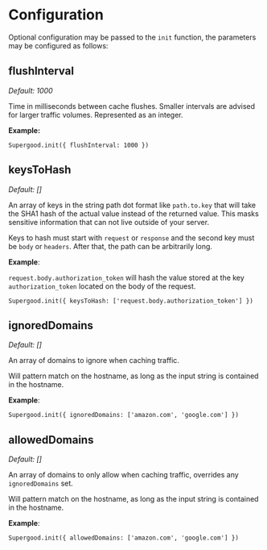 # Configuration

Optional configuration may be passed to the `init` function, the parameters may be configured as follows:

## flushInterval

_Default:_ _1000_

Time in milliseconds between cache flushes. Smaller intervals are advised for larger traffic volumes. Represented as an integer.

**Example:**

```
Supergood.init({ flushInterval: 1000 })
```

## keysToHash

_Default: \[]_&#x20;

An array of keys in the string path dot format like `path.to.key` that will take the SHA1 hash of the actual value instead of the returned value. This masks sensitive information that can not live outside of your server.

Keys to hash must start with `request` or `response` and the second key must be `body` or `headers`. After that, the path can be arbitrarily long.

**Example**:

`request.body.authorization_token` will hash the value stored at the key `authorization_token` located on the body of the request.

```
Supergood.init({ keysToHash: ['request.body.authorization_token'] })
```

## ignoredDomains

_Default: \[]_

An array of domains to ignore when caching traffic.

Will pattern match on the hostname, as long as the input string is contained in the hostname.&#x20;

**Example**:

```
Supergood.init({ ignoredDomains: ['amazon.com', 'google.com'] })
```

## allowedDomains

_Default: \[]_

An array of domains to only allow when caching traffic, overrides any `ignoredDomains` set.

Will pattern match on the hostname, as long as the input string is contained in the hostname.&#x20;

**Example**:

```
Supergood.init({ allowedDomains: ['amazon.com', 'google.com'] })
```
